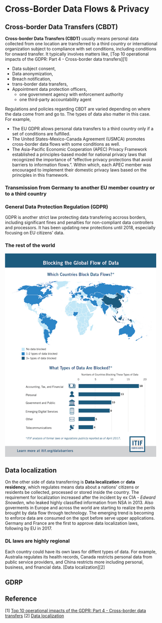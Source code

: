 # Cross-Border Data Flows & Privacy

## Cross-border Data Transfers (CBDT)

**Cross-border Data Transfers (CBDT)** usually means personal data collected from one location are transferred to a third country or international organization subject to compliance with set conditions, including conditions for onward transfer. It typically involves matters like, [Top 10 operational impacts of the GDPR: Part 4 - Cross-border data transfers][1]

* Data subject consent,
* Data anonymization,
* Breach notification,
* trans-border data transfers,
* Appointment data protection officers,
  * one government agency with enforcement authority
  * one third-party accountability agent

Regulations and policies regarding CBDT are varied depending on where the data come from and go to. The types of data also matter in this case. For example,

* The EU GDPR allows personal data transfers to a third country only if a set of conditions are fulfilled.
* The United States-Mexico-Canada Agreement (USMCA) promotes cross-border data flows with some conditions as well.
* The Asia-Pacific Economic Cooperation (APEC) Privacy Framework established a principles-based model for national privacy laws that recognized the importance of “effective privacy protections that avoid barriers to information flows.”. Within which, each APEC member was encouraged to implement their domestic privacy laws based on the principles in this framework.


### Transmission from Germany to another EU member country or to a third country

### General Data Protection Regulation (GDPR)
GDPR is another strict law protecting data transfering accross borders, including significant fines and penalties for non-compliant data controllers and processors. It has been updating new protections until 2018, especially focusing on EU citizens’ data.

### The rest of the world

<img src="2017-block-global-data-flow-960.jpg" alt="CBDT of the world" style="width:500px;height:670px;"/>

## Data localization
On the other side of data transferring is **Data localization** or **data residency**, which regulates means data about a nations' citizens or residents be collected, processed or stored inside the country. The requirement for localization increased after the incident by ex CIA - *Edward Snowden*, who leaked highly classified information from NSA in 2013. Also goverments in Europe and across the world are starting to realize the perils brought by data flow through technology. The emerging trend is becoming to enforce data are consumed on the spot before serve upper applications. Germany and France are the first to approve data localization laws, following by EU in 2017.

### DL laws are highly regional
Each country could have its own laws for diffent types of data. For example, Australia regulates its health records, Canada restricts personal data from public service providers, and China restricts more including personal, business, and financial data. [Data localization][2]

## GDRP 


## Reference
[1] [Top 10 operational impacts of the GDPR: Part 4 - Cross-border data transfers](https://iapp.org/news/a/top-10-operational-impacts-of-the-gdpr-part-4-cross-border-data-transfers/)
[2] [Data localization](https://en.wikipedia.org/wiki/Data_localization)


